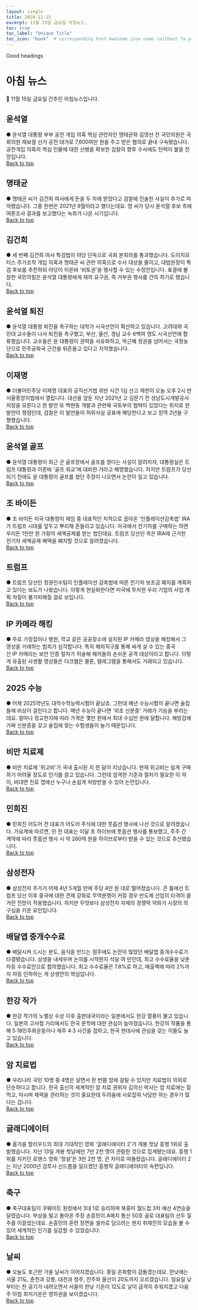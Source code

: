 ```yaml
---
layout: single
title: 2024-11-15
excerpt: 11월 15일 금요일 아침뉴스.
toc: true
toc_label: "Unique Title"
toc_icon: "book"  # corresponding Font Awesome icon name (without fa prefix)
---
```


Good headings

# 아침 뉴스
📮 11월 15일 금요일 간추린 아침뉴스입니다.
## 윤석열
● 윤석열 대통령 부부 공천 개입 의혹 핵심 관련자인 명태균와 김영선 전 국민의원은 국회의원 재보궐 선거 공천 대가로 7,600여만 원을 주고 받은 혐의로 끝내 구속됐습니다. 공천개입 의혹의 핵심 인물에 대한 신병을 확보한 검찰의 향후 수사에도 탄력이 붙을 전망입니다.
<br>
<a href="#" class="btn btn--success">Back to top</a>
<br>
## 명태균
● 명태균 씨가 김건희 여사에게 돈을 두 차례 받았다고 검찰에 진술한 사실이 추가로 파악됐습니다. 그중 한번은 2021년 9월이라고 했다는데요. 명 씨가 당시 윤석열 후보 측에 여론조사 결과를 보고했다는 녹취가 나온 시기입니다.
<br>
<a href="#" class="btn btn--success">Back to top</a>
<br>
## 김건희
● 세 번째 김건희 여사 특검법이 야당 단독으로 국회 본회의를 통과했습니다. 도이치모터스 주가조작 개입 의혹과 명태균 씨 관련 의혹으로 수사 대상을 줄이고, 대법원장이 특검 후보를 추천하되 야당이 이른바 '비토권'을 행사할 수 있는 수정안입니다. 표결에 불참한 국민의힘은 윤석열 대통령에게 재의 요구권, 즉 거부권 행사를 건의 하기로 했습니다.
<br>
<a href="#" class="btn btn--success">Back to top</a>
<br>
## 윤석열 퇴진
● 윤석열 대통령 퇴진을 촉구하는 대학가 시국선언이 확산하고 있습니다. 고려대와 국민대 교수들이 나서 퇴진을 촉구했고, 부산, 울산, 경남 교수 6백여 명도 시국선언에 합류했습니다. 교수들은 윤 대통령이 권력을 사유화하고, 박근혜 정권을 넘어서는 국정농단으로 민주공화국 근간을 뒤흔들고 있다고 지적했습니다.
<br>
<a href="#" class="btn btn--success">Back to top</a>
<br>
## 이재명
● 더불어민주당 이재명 대표의 공직선거법 위반 사건 1심 선고 재판이 오늘 오후 2시 반 서울중앙지법에서 열립니다. 대선을 앞둔 지난 2021년 고 김문기 전 성남도시개발공사 처장을 모른다고 한 발언 또 백현동 개발과 관련해 국토부의 협박이 있었다는 취지로 한 발언이 쟁점인데, 검찰은 이 발언들이 허위사실 공표에 해당한다고 보고 징역 2년을 구형했습니다.
<br>
<a href="#" class="btn btn--success">Back to top</a>
<br>
## 윤석열 골프
● 윤석열 대통령이 최근 군 골프장에서 골프를 쳤다는 사실이 알려지자, 대통령실은 트럼프 대통령과 이른바 '골프 외교'에 대비한 거라고 해명했습니다. 하지만 트럼프가 당선되기 전에도 윤 대통령이 골프를 쳤단 주장이 나오면서 논란이 일고 있습니다.
<br>
<a href="#" class="btn btn--success">Back to top</a>
<br>
## 조 바이든
● 조 바이든 미국 대통령이 재임 중 대표적인 치적으로 꼽아온 '인플레이션감축법' IRA가 트럼프 시대를 앞두고 뿌리채 흔들리고 있습니다. 미국에서 전기차를 구매하는 하면 우리돈 1천만 원 가량의 세액공제를 받는 법인데요. 트럼프 당선인 측은 IRA에 근거한 전기차 세액공제 혜택을 폐지할 것으로 알려졌습니다.
<br>
<a href="#" class="btn btn--success">Back to top</a>
<br>
## 트럼프
● 트럼프 당선인 정권인수팀이 인플레이션 감축법에 따른 전기차 보조금 폐지를 계획하고 있다는 보도가 나왔습니다. 이렇게 현실화한다면 미국에 투자한 우리 기업의 사업 계획 차질이 불가피해질 걸로 보입니다.
<br>
<a href="#" class="btn btn--success">Back to top</a>
<br>
## IP 카메라 해킹
● 주로 가정집이나 병원, 학교 같은 공공장소에 설치된 IP 카메라 영상을 해킹해서 그 영상을 거래하는 범죄가 심각합니다. 특히 해외직구를 통해 싸게 살 수 있는 중국산 IP 카메라는 보안 인증 절차가 허술해 해커들의 손쉬운 공격 대상이라고 합니다. 이렇게 유출된 사생활 영상들은 다크웹은 물론, 텔레그램을 통해서도 거래되고 있습니다.
<br>
<a href="#" class="btn btn--success">Back to top</a>
<br>
## 2025 수능
● 어제 2025학년도 대학수학능력시험이 끝났죠. 그런데 매년 수능시험이 끝나면 술집들에 비상이 걸린다고 합니다. 매년 수능이 끝나면 '위조 신분증' 거래가 기승을 부리는데요. 얼마나 정교한지에 따라 가격은 몇만 원에서 최대 수십만 원에 달합니다. 해방감에 가짜 신분증을 갖고 술집에 찾는 수험생들이 늘기 때문입니다.
<br>
<a href="#" class="btn btn--success">Back to top</a>
<br>
## 비만 치료제
● 비만 치료제 '위고비'가 국내 출시된 지 한 달이 지났습니다. 현재 위고비는 쉽게 구매하기 어려울 정도로 인기를 끌고 있습니다. 그런데 엄격한 기준과 절차가 필요한 이 약이, 비대면 진료 앱에선 누구나 손쉽게 처방받을 수 있어 논란입니다.
<br>
<a href="#" class="btn btn--success">Back to top</a>
<br>
## 민희진
● 민희진 어도어 전 대표가 어도어 주식에 대한 풋옵션 행사에 나선 것으로 알려졌습니다. 가요계에 따르면, 민 전 대표는 이달 초 하이브에 풋옵션 행사를 통보했고, 주주 간 계약에 따라 풋옵션 행사 시 약 260억 원을 하이브로부터 받을 수 있는 것으로 추산됐습니다.
<br>
<a href="#" class="btn btn--success">Back to top</a>
<br>
## 삼성전자
● 삼성전자 주가가 어제 4년 5개월 만에 주당 4만 원 대로 떨어졌습니다. 큰 틀에선 트럼프 당선 이후 중국에 대한 견제 강화로 무역분쟁이 커질 경우 반도체 산업의 타격이 클 거란 전망이 작용했습니다. 하지만 무엇보다 삼성전자 자체의 경쟁력 약화가 시장의 의구심을 키운 요인입니다.
<br>
<a href="#" class="btn btn--success">Back to top</a>
<br>
## 배달앱 중개수수료
● 배달시켜 드시는 분도, 음식을 만드는 점주에도 논란이 많았던 배달앱 중개수수료가 타결됐습니다. 상생을 내세우며 논의를 시작한지 석달 여 만인데, 최고 수수료율을 낮춘 차등 수수료안으로 합의했습니다. 최고 수수료율은 7.8%로 하고, 매출액에 따라 2%까지 차등 인하하는 게 상생안의 핵심입니다.
<br>
<a href="#" class="btn btn--success">Back to top</a>
<br>
## 한강 작가
● 한강 작가의 노벨상 수상 이후 출판대국이라는 일본에서도 한강 열풍이 불고 있습니다. 일본의 고서점 거리에서도 한국 문학에 대한 관심이 높아졌습니다. 한강의 작품을 통해 5·18민주화운동이나 제주 4·3 사건을 접하고, 한국 현대사에 관심을 갖는 이들도 늘고 있습니다.
<br>
<a href="#" class="btn btn--success">Back to top</a>
<br>
## 암 치료법
● 우리나라 국민 10명 중 4명은 살면서 한 번쯤 암에 걸릴 수 있지만 치료법이 의외로 단순하다고 합니다. 한국 출신의 세계적인 암 치료 권위자 김의신 박사는 암 치료에는 잘 먹고, 마시며 체력을 관리하는 것이 중요한데 두려움에 사로잡혀 낙담만 하는 경우가 많다는 겁니다.
<br>
<a href="#" class="btn btn--success">Back to top</a>
<br>
## 글래디에이터 
● 올가을 할리우드의 최대 기대작인 영화 '글래디에이터 2'가 개봉 첫날 흥행 1위로 출발했습니다. 지난 13일 개봉 첫날에만 7만 2천 명이 관람한 것으로 집계됐는데요. 흥행 1위를 지키던 로맨스 영화 '청설'은 3만 2천 명, 큰 차이로 따돌렸습니다. 글래디에이터 2는 지난 2000년 검투사 신드롬을 일으켰던 흥행작 글래디에이터의 속편입니다.
<br>
<a href="#" class="btn btn--success">Back to top</a>
<br>
## 축구
● 축구대표팀이 쿠웨이트 원정에서 3대 1로 승리하며 북중미 월드컵 3차 예선 4연승을 달렸습니다. 부상을 털고 돌아온 주장 손흥민이 A매치 통산 50호 골로 대표팀의 선두 질주를 이끌었는데요. 손흥민의 훈련 장면을 셀카로 담으려는 현지 취재진의 모습을 볼 수 있어 세계적인 인기를 실감할 수 있었습니다.
<br>
<a href="#" class="btn btn--success">Back to top</a>
<br>
## 날씨
● 오늘도 포근한 가을 날씨가 이어지겠습니다. 종일 온화함이 감돌겠는데요. 한낮에는 서울 21도, 춘천과 강릉, 대전과 청주, 전주와 울산이 20도까지 오르겠습니다. 일요일 낮부터는 찬 공기가 내려오면서 서울의 한낮 기온이 12도로 날이 급격히 추워지겠고 다음 주 아침 최저기온은 영하권을 보이겠습니다.
<br>
<a href="#" class="btn btn--success">Back to top</a>
<br>

